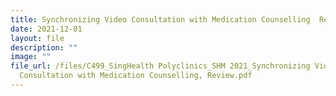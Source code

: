 ```yaml
---
title: Synchronizing Video Consultation with Medication Counselling  Review
date: 2021-12-01
layout: file
description: ""
image: ""
file_url: /files/C499_SingHealth Polyclinics_SHM 2021_Synchronizing Video
  Consultation with Medication Counselling, Review.pdf
---
```

